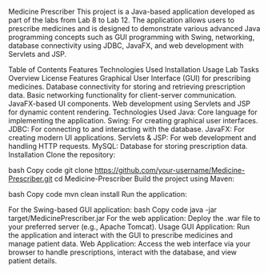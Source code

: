 Medicine Prescriber
This project is a Java-based application developed as part of the labs from Lab 8 to Lab 12. The application allows users to prescribe medicines and is designed to demonstrate various advanced Java programming concepts such as GUI programming with Swing, networking, database connectivity using JDBC, JavaFX, and web development with Servlets and JSP.

Table of Contents
Features
Technologies Used
Installation
Usage
Lab Tasks Overview
License
Features
Graphical User Interface (GUI) for prescribing medicines.
Database connectivity for storing and retrieving prescription data.
Basic networking functionality for client-server communication.
JavaFX-based UI components.
Web development using Servlets and JSP for dynamic content rendering.
Technologies Used
Java: Core language for implementing the application.
Swing: For creating graphical user interfaces.
JDBC: For connecting to and interacting with the database.
JavaFX: For creating modern UI applications.
Servlets & JSP: For web development and handling HTTP requests.
MySQL: Database for storing prescription data.
Installation
Clone the repository:

bash
Copy code
git clone https://github.com/your-username/Medicine-Prescriber.git
cd Medicine-Prescriber
Build the project using Maven:

bash
Copy code
mvn clean install
Run the application:

For the Swing-based GUI application:
bash
Copy code
java -jar target/MedicinePrescriber.jar
For the web application:
Deploy the .war file to your preferred server (e.g., Apache Tomcat).
Usage
GUI Application:
Run the application and interact with the GUI to prescribe medicines and manage patient data.
Web Application:
Access the web interface via your browser to handle prescriptions, interact with the database, and view patient details.
